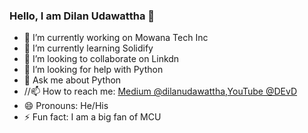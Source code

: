 ### Hello, I am Dilan Udawattha 👋



- 🔭 I’m currently working on Mowana Tech Inc
- 🌱 I’m currently learning Solidify
- 👯 I’m looking to collaborate on Linkdn
- 🤔 I’m looking for help with Python
- 💬 Ask me about Python
- //📫 How to reach me: [Medium @dilanudawattha](https://medium.com/@iamdilanudawattha),[YouTube @DEvD](https://www.youtube.com/channel/UCmquTYR29XUPKmmZ7653O1w/videos)
- 😄 Pronouns: He/His
- ⚡ Fun fact: I am a big fan of MCU

